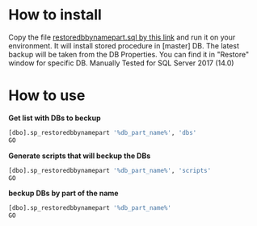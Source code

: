 # How to install 
Copy the file [restoredbbynamepart.sql by this link](restoredbbynamepart.sql) and run it on your environment. It will install stored procedure in \[master\] DB.
The latest backup will be taken from the DB Properties. You can find it in "Restore" window for specific DB.
Manually Tested for SQL Server 2017 (14.0)

# How to use
**Get list with DBs to beckup**
```sql
[dbo].sp_restoredbbynamepart '%db_part_name%', 'dbs'
GO
```
**Generate scripts that will beckup the DBs**
```sql
[dbo].sp_restoredbbynamepart '%db_part_name%', 'scripts'
GO
```
**beckup DBs by part of the name**
```sql
[dbo].sp_restoredbbynamepart '%db_part_name%'
GO
```
